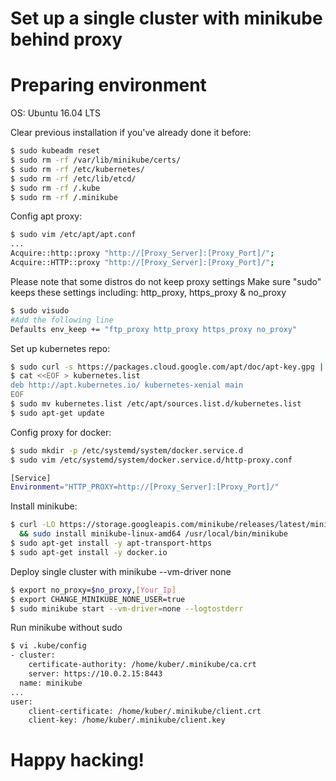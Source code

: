 Set up a single cluster with minikube behind proxy
==================================================

Preparing environment
=====================
OS: Ubuntu 16.04 LTS

Clear previous installation if you've already done it before:
```sh
$ sudo kubeadm reset
$ sudo rm -rf /var/lib/minikube/certs/
$ sudo rm -rf /etc/kubernetes/
$ sudo rm -rf /etc/lib/etcd/
$ sudo rm -rf /.kube
$ sudo rm -rf /.minikube
```

Config apt proxy:
```sh
$ sudo vim /etc/apt/apt.conf
...
Acquire::http::proxy "http://[Proxy_Server]:[Proxy_Port]/";
Acquire::HTTP::proxy "http://[Proxy_Server]:[Proxy_Port]/";
```

Please note that some distros do not keep proxy settings
Make sure "sudo" keeps these settings including: http_proxy, https_proxy & no_proxy
```sh
$ sudo visudo
#Add the following line
Defaults env_keep += "ftp_proxy http_proxy https_proxy no_proxy"
```

Set up kubernetes repo:
```sh
$ sudo curl -s https://packages.cloud.google.com/apt/doc/apt-key.gpg | apt-key add -
$ cat <<EOF > kubernetes.list
deb http://apt.kubernetes.io/ kubernetes-xenial main
EOF
$ sudo mv kubernetes.list /etc/apt/sources.list.d/kubernetes.list
$ sudo apt-get update
```

Config proxy for docker:
```sh
$ sudo mkdir -p /etc/systemd/system/docker.service.d
$ sudo vim /etc/systemd/system/docker.service.d/http-proxy.conf

[Service]
Environment="HTTP_PROXY=http://[Proxy_Server]:[Proxy_Port]/"
```
Install minikube:
```sh
$ curl -LO https://storage.googleapis.com/minikube/releases/latest/minikube-linux-amd64 \
  && sudo install minikube-linux-amd64 /usr/local/bin/minikube
$ sudo apt-get install -y apt-transport-https
$ sudo apt-get install -y docker.io
```

Deploy single cluster with minikube --vm-driver none
```sh
$ export no_proxy=$no_proxy,[Your_Ip]
$ export CHANGE_MINIKUBE_NONE_USER=true
$ sudo minikube start --vm-driver=none --logtostderr
```
Run minikube without sudo
```sh
$ vi .kube/config
- cluster:
    certificate-authority: /home/kuber/.minikube/ca.crt
    server: https://10.0.2.15:8443
  name: minikube
...
user:
    client-certificate: /home/kuber/.minikube/client.crt
    client-key: /home/kuber/.minikube/client.key
```


Happy hacking!
==============
